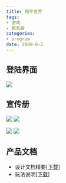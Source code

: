 ```yaml
---
title: 和平世界
tags:
- 游戏
- 服务器
categories:
- program
date: 2008-6-2
---
```


登陆界面
-----------------

![](pwlogin.jpg)

宣传册
-----------------

![](1.jpg)
![](2.jpg)

![](3.jpg)
![](4.jpg)

产品文档
-----------------

* 设计文档精要[[下载](pwdoc.pdf)]
* 玩法说明[[下载](pwmanual.pdf)]



